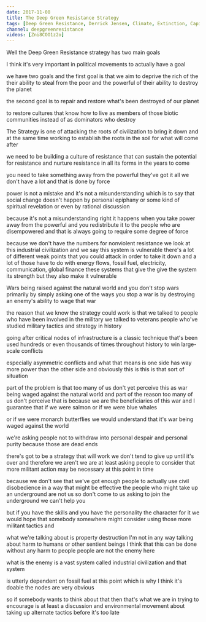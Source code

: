 ```yaml
---
date: 2017-11-08
title: The Deep Green Resistance Strategy
tags: [Deep Green Resistance, Derrick Jensen, Climate, Extinction, Capitalism, Violence, Resist, America]
channel: deepgreenresistance
videos: [Zni8COO1z2o]
---
```


Well the Deep Green Resistance strategy has two main goals

I think it's very important in political movements to actually have a goal

we have two goals and the first goal is that we aim to deprive the rich of the their ability to steal from the poor and the powerful of their ability to destroy the planet

the second goal is to repair and restore what's been destroyed of our planet

to restore cultures that know how to live as members of those biotic communities instead of as dominators who destroy

The Strategy is one of attacking the roots of civilization to bring it down and at the same time working to establish the roots in the soil for what will come after

we need to be building a culture of resistance that can sustain the potential for resistance and nurture resistance in all its forms in the years to come

you need to take something away from the powerful they've got it all we don't have a lot and that is done by force

power is not a mistake and it's not a misunderstanding which is to say that social change doesn't happen by personal epiphany or some kind of spiritual revelation or even by rational discussion

because it's not a misunderstanding right it happens when you take power away from the powerful and you redistribute it to the people who are disempowered and that is always going to require some degree of force

because we don't have the numbers for nonviolent resistance we look at this industrial civilization and we say this system is vulnerable there's a lot of different weak points that you could attack in order to take it down and a lot of those have to do with energy flows, fossil fuel, electricity, communication, global finance these systems that give the give the system its strength but they also make it vulnerable

Wars being raised against the natural world and you don't stop wars primarily by simply asking one of the ways you stop a war is by destroying an enemy's ability to wage that war

the reason that we know the strategy could work is that we talked to people who have been involved in the military we talked to veterans people who've studied military tactics and strategy in history

going after critical nodes of infrastructure is a classic technique that's been used hundreds or even thousands of times throughout history to win large-scale conflicts

especially asymmetric conflicts and what that means is one side has way more power than the other side and obviously this is this is that sort of situation

part of the problem is that too many of us don't yet perceive this as war being waged against the natural world and part of the reason too many of us don't perceive that is because we are the beneficiaries of this war and I guarantee that if we were salmon or if we were blue whales

or if we were monarch butterflies we would understand that it's war being waged against the world

we're asking people not to withdraw into personal despair and personal purity because those are dead ends

there's got to be a strategy that will work we don't tend to give up until it's over and
therefore we aren't we are at least asking people to consider that more militant action may be necessary at this point in time

because we don't see that we've got enough people to actually use civil disobedience in a way that might be effective the people who might take up an underground are not us so don't come to us asking to join the underground we can't help you

but if you have the skills and you have the personality the character for it we would hope that somebody somewhere might consider using those more militant tactics and

what we're talking about is property destruction I'm not in any way talking about harm to humans or other sentient beings I think that this can be done without any harm to people people are not the enemy here

what is the enemy is a vast system called industrial civilization and that system

is utterly dependent on fossil fuel at this point which is why I think it's doable the nodes are very obvious

so if somebody wants to think about that then that's what we are in trying to encourage is at least a discussion and environmental movement about taking up alternate tactics before it's too late
